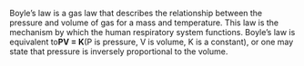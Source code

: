 Boyle’s law is a gas law that describes the relationship between the pressure and volume of gas for a mass and temperature. This law is the mechanism by which the human respiratory system functions. Boyle’s law is equivalent to**PV = K**(P is pressure, V is volume, K is a constant), or one may state that pressure is inversely proportional to the volume.